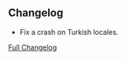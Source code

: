 ## Changelog

- Fix a crash on Turkish locales.

[Full Changelog](https://github.com/JamCoreModding/jam-lib/compare/0.6.0+1.19...0.6.1+1.19-1.19.2)

